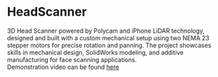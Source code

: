 # HeadScanner
3D Head Scanner powered by Polycam and iPhone LiDAR technology, designed and built with a custom mechanical setup using two NEMA 23 stepper motors for precise rotation and panning. The project showcases skills in mechanical design, SolidWorks modeling, and additive manufacturing for face scanning applications.  
Demonstration video can be found [here](https://youtu.be/GNz_M5EVXv4)
